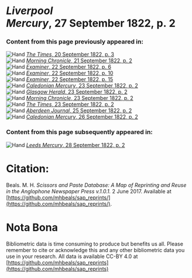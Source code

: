 # *Liverpool Mercury*, 27 September 1822, p. 2  
  
### Content from this page previously appeared in:  
![Hand](http://scissorsandpaste.net/wp-content/uploads/2017/06/smallhandpointer.png) [*The Times*, 20 September 1822, p. 3](https://mhbeals.github.io/sap_html/The-Times/The-Times-20-September-1822-p-3)  
![Hand](http://scissorsandpaste.net/wp-content/uploads/2017/06/smallhandpointer.png) [*Morning Chronicle*, 21 September 1822, p. 2](https://mhbeals.github.io/sap_html/Morning-Chronicle/Morning-Chronicle-21-September-1822-p-2)  
![Hand](http://scissorsandpaste.net/wp-content/uploads/2017/06/smallhandpointer.png) [*Examiner*, 22 September 1822, p. 6](https://mhbeals.github.io/sap_html/Examiner/Examiner-22-September-1822-p-6)  
![Hand](http://scissorsandpaste.net/wp-content/uploads/2017/06/smallhandpointer.png) [*Examiner*, 22 September 1822, p. 10](https://mhbeals.github.io/sap_html/Examiner/Examiner-22-September-1822-p-10)  
![Hand](http://scissorsandpaste.net/wp-content/uploads/2017/06/smallhandpointer.png) [*Examiner*, 22 September 1822, p. 15](https://mhbeals.github.io/sap_html/Examiner/Examiner-22-September-1822-p-15)  
![Hand](http://scissorsandpaste.net/wp-content/uploads/2017/06/smallhandpointer.png) [*Caledonian Mercury*, 23 September 1822, p. 2](https://mhbeals.github.io/sap_html/Caledonian-Mercury/Caledonian-Mercury-23-September-1822-p-2)  
![Hand](http://scissorsandpaste.net/wp-content/uploads/2017/06/smallhandpointer.png) [*Glasgow Herald*, 23 September 1822, p. 2](https://mhbeals.github.io/sap_html/Glasgow-Herald/Glasgow-Herald-23-September-1822-p-2)  
![Hand](http://scissorsandpaste.net/wp-content/uploads/2017/06/smallhandpointer.png) [*Morning Chronicle*, 23 September 1822, p. 2](https://mhbeals.github.io/sap_html/Morning-Chronicle/Morning-Chronicle-23-September-1822-p-2)  
![Hand](http://scissorsandpaste.net/wp-content/uploads/2017/06/smallhandpointer.png) [*The Times*, 23 September 1822, p. 2](https://mhbeals.github.io/sap_html/The-Times/The-Times-23-September-1822-p-2)  
![Hand](http://scissorsandpaste.net/wp-content/uploads/2017/06/smallhandpointer.png) [*Aberdeen Journal*, 25 September 1822, p. 2](https://mhbeals.github.io/sap_html/Aberdeen-Journal/Aberdeen-Journal-25-September-1822-p-2)  
![Hand](http://scissorsandpaste.net/wp-content/uploads/2017/06/smallhandpointer.png) [*Caledonian Mercury*, 26 September 1822, p. 2](https://mhbeals.github.io/sap_html/Caledonian-Mercury/Caledonian-Mercury-26-September-1822-p-2)  
  
### Content from this page subsequently appeared in:  
![Hand](http://scissorsandpaste.net/wp-content/uploads/2017/06/smallhandpointer.png) [*Leeds Mercury*, 28 September 1822, p. 2](https://mhbeals.github.io/sap_html/Leeds-Mercury/Leeds-Mercury-28-September-1822-p-2)  


# Citation: 

Beals. M. H. *Scissors and Paste Database: A Map of Reprinting and Reuse in the Anglophone Newspaper Press v.1.0.1.* 2 June 2017. Available at [https://github.com/mhbeals/sap_reprints/](https://github.com/mhbeals/sap_reprints/). 

# Nota Bona

Bibliometric data is time consuming to produce but benefits us all. Please remember to cite or acknowledge this and any other bibliometric data you use in your research. All data is available CC-BY 4.0 at [https://github.com/mhbeals/sap_reprints](https://github.com/mhbeals/sap_reprints)